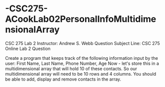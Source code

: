 # -CSC275-ACookLab02PersonalInfoMultidimensionalArray

CSC 275 Lab 2
Instructor: Andrew S. Webb
Question Subject Line: CSC 275 Online Lab 2 Question

Create a program that keeps track of the following information input by the user:
First Name, Last Name, Phone Number, Age
Now - let's store this in a multidimensional array that will hold 10 of these contacts. So our multidimensional array will need to be 10 rows and 4 columns.
You should be able to add, display and remove contacts in the array.

